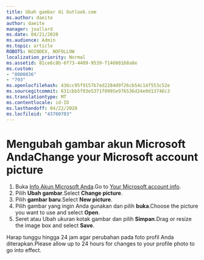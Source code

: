 ```yaml
---
title: Ubah gambar di Outlook.com
ms.author: daeite
author: daeite
manager: joallard
ms.date: 04/21/2020
ms.audience: Admin
ms.topic: article
ROBOTS: NOINDEX, NOFOLLOW
localization_priority: Normal
ms.assetid: 81ce6c8b-6f73-4489-9539-f14680168a8e
ms.custom:
- "8000036"
- "793"
ms.openlocfilehash: 436cc95f9157b7ed2284d9f26cb54c14f553c52e
ms.sourcegitcommit: 631cbb5f03e5371f0995e976536d24e9d13746c3
ms.translationtype: MT
ms.contentlocale: id-ID
ms.lasthandoff: 04/22/2020
ms.locfileid: "43760703"
---
```

# <a name="change-your-microsoft-account-picture"></a><span data-ttu-id="778ac-102">Mengubah gambar akun Microsoft Anda</span><span class="sxs-lookup"><span data-stu-id="778ac-102">Change your Microsoft account picture</span></span>

1. <span data-ttu-id="778ac-103">Buka [Info Akun Microsoft Anda](https://go.microsoft.com/fwlink/p/?linkid=860841).</span><span class="sxs-lookup"><span data-stu-id="778ac-103">Go to [Your Microsoft account info](https://go.microsoft.com/fwlink/p/?linkid=860841).</span></span>
2. <span data-ttu-id="778ac-104">Pilih **Ubah gambar**.</span><span class="sxs-lookup"><span data-stu-id="778ac-104">Select **Change picture**.</span></span>
3. <span data-ttu-id="778ac-105">Pilih **gambar baru**.</span><span class="sxs-lookup"><span data-stu-id="778ac-105">Select **New picture**.</span></span>
4. <span data-ttu-id="778ac-106">Pilih gambar yang ingin Anda gunakan dan pilih **buka**.</span><span class="sxs-lookup"><span data-stu-id="778ac-106">Choose the picture you want to use and select **Open**.</span></span>
5. <span data-ttu-id="778ac-107">Seret atau Ubah ukuran kotak gambar dan pilih **Simpan**.</span><span class="sxs-lookup"><span data-stu-id="778ac-107">Drag or resize the image box and select **Save**.</span></span>

<span data-ttu-id="778ac-108">Harap tunggu hingga 24 jam agar perubahan pada foto profil Anda diterapkan.</span><span class="sxs-lookup"><span data-stu-id="778ac-108">Please allow up to 24 hours for changes to your profile photo to go into effect.</span></span>